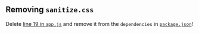 ## Removing `sanitize.css`

Delete [line 19 in `app.js`](../../app/app.js#L19) and remove it
from the `dependencies` in [`package.json`](../../package.json)!
